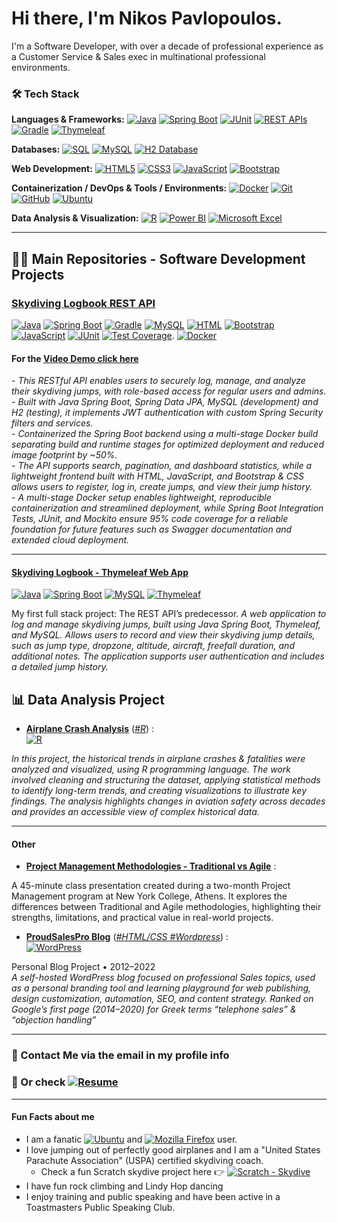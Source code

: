 # Hi there, I'm Nikos Pavlopoulos.

I'm a Software Developer, with over a decade of professional experience  as a Customer Service & Sales exec in multinational professional environments. 

### 🛠️ Tech Stack

**Languages & Frameworks:**
[![Java](https://img.shields.io/badge/-Java-007396?style=flat&logo=openjdk&logoColor=white)](#)
[![Spring Boot](https://img.shields.io/badge/-Spring%20Boot-6DB33F?style=flat&logo=spring&logoColor=white)](#)
[![JUnit](https://img.shields.io/badge/-JUnit-25A162?style=flat&logo=junit5&logoColor=white)](#)
[![REST APIs](https://img.shields.io/badge/-REST%20APIs-009688?style=flat&logo=fastapi&logoColor=white)](#)
[![Gradle](https://img.shields.io/badge/-Gradle-02303A?style=flat&logo=gradle&logoColor=white)](#)
[![Thymeleaf](https://img.shields.io/badge/-Thymeleaf-005F0F?style=flat&logo=thymeleaf&logoColor=white)](#)

**Databases:**
[![SQL](https://img.shields.io/badge/-SQL-4479A1?style=flat&logo=databricks&logoColor=white)](#)
[![MySQL](https://img.shields.io/badge/-MySQL-4479A1?style=flat&logo=mysql&logoColor=white)](#)
[![H2 Database](https://img.shields.io/badge/-H2%20Database-0000BB?style=flat&logo=h2&logoColor=white)](#)

**Web Development:**
[![HTML5](https://img.shields.io/badge/-HTML5-E34F26?style=flat&logo=html5&logoColor=white)](#)
[![CSS3](https://img.shields.io/badge/-CSS-1572B6?style=flat&logo=css3&logoColor=white)](#)
[![JavaScript](https://img.shields.io/badge/-JavaScript-F7DF1E?style=flat&logo=javascript&logoColor=black)](#)
[![Bootstrap](https://img.shields.io/badge/-Bootstrap-7952B3?style=flat&logo=bootstrap&logoColor=white)](#)

**Containerization / DevOps & Tools / Environments:**
[![Docker](https://img.shields.io/badge/-Docker-2496ED?style=flat&logo=docker&logoColor=white)](#)
[![Git](https://img.shields.io/badge/-Git-F05032?style=flat&logo=git&logoColor=white)](#)
[![GitHub](https://img.shields.io/badge/-GitHub-181717?style=flat&logo=github&logoColor=white)](#)
[![Ubuntu](https://img.shields.io/badge/-Ubuntu-E95420?style=flat&logo=ubuntu&logoColor=white)](#)

**Data Analysis & Visualization:**
[![R](https://img.shields.io/badge/-R-276DC3?style=flat&logo=r&logoColor=white)](#)
[![Power BI](https://img.shields.io/badge/-Power%20BI-F2C811?style=flat&logo=powerbi&logoColor=black)](#)
[![Microsoft Excel](https://img.shields.io/badge/-Excel-217346?style=flat&logo=microsoft-excel&logoColor=white)](#)

* * *

## 👨‍💻 Main Repositories - Software Development Projects

### **[Skydiving Logbook REST API](https://github.com/nikospavlopoulos/skydivinglogbook-spring-rest)** <br>
  [![Java](https://img.shields.io/badge/-Java-007396?style=flat&logo=openjdk&logoColor=white)](#)
  [![Spring Boot](https://img.shields.io/badge/-Spring%20Boot-6DB33F?style=flat&logo=spring&logoColor=white)](#)
  [![Gradle](https://img.shields.io/badge/-Gradle-02303A?style=flat&logo=gradle&logoColor=white)](#)
  [![MySQL](https://img.shields.io/badge/MySQL-4479A1?logo=mysql&logoColor=fff)](#)
  [![HTML](https://img.shields.io/badge/HTML-%23E34F26.svg?logo=html5&logoColor=white)](#)
  [![Bootstrap](https://img.shields.io/badge/Bootstrap-7952B3?logo=bootstrap&logoColor=fff)](#)
  [![JavaScript](https://img.shields.io/badge/JavaScript-F7DF1E?logo=javascript&logoColor=000)](#)
  [![JUnit](https://img.shields.io/badge/-JUnit-25A162?style=flat&logo=junit5&logoColor=white)](#)
  [![Test Coverage](https://img.shields.io/badge/coverage-95%25-brightgreen)](#).
  [![Docker](https://img.shields.io/badge/Docker-✔-2496ED?logo=docker&logoColor=white)](#)


#### For the [Video Demo click here](https://youtu.be/ddpZyq2-30Q?si=0WPRMsWgoW6kFFLE)

\- *This RESTful API enables users to securely log, manage, and analyze their skydiving jumps, with role-based access for regular users and admins. <br>
\- Built with Java Spring Boot, Spring Data JPA, MySQL (development) and H2 (testing), it implements JWT authentication with custom Spring Security filters and services. <br>
\- Containerized the Spring Boot backend using a multi-stage Docker build separating build and runtime stages for optimized deployment and reduced image footprint by ~50%.<br>
\- The API supports search, pagination, and dashboard statistics, while a lightweight frontend built with HTML, JavaScript, and Bootstrap & CSS allows users to register, log in, create jumps, and view their jump history. <br>
\- A multi-stage Docker setup enables lightweight, reproducible containerization and streamlined deployment, while Spring Boot Integration Tests, JUnit, and Mockito ensure 95% code coverage for a reliable foundation for future features such as Swagger documentation and extended cloud deployment.*


***

#### **[Skydiving Logbook - Thymeleaf Web App](https://github.com/nikospavlopoulos/skydivinglogbook-spring-thymeleaf)** <br>
  [![Java](https://img.shields.io/badge/-Java-007396?style=flat&logo=openjdk&logoColor=white)](#)
  [![Spring Boot](https://img.shields.io/badge/-Spring%20Boot-6DB33F?style=flat&logo=spring&logoColor=white)](#)
  [![MySQL](https://img.shields.io/badge/MySQL-4479A1?logo=mysql&logoColor=fff)](#)
  [![Thymeleaf](https://img.shields.io/badge/-Thymeleaf-005F0F?style=flat&logo=thymeleaf&logoColor=white)](#)

  
My first full stack project:  The REST API’s predecessor. *A web application to log and manage skydiving jumps, built using Java Spring Boot, Thymeleaf, and MySQL. Allows users to record and view their skydiving jump details, such as jump type, dropzone, altitude, aircraft, freefall duration, and additional notes. The application supports user authentication and includes a detailed jump history.*

## 📊 Data Analysis Project
  
- **[Airplane Crash Analysis](https://github.com/nikospavlopoulos/plane_crashes_R)**
\([*#R*](https://github.com/nikospavlopoulos/plane_crashes_R)\) :  <br> [![R](https://img.shields.io/badge/R-%23276DC3.svg?logo=r&logoColor=white)](#)

*In this project, the historical trends in airplane crashes & fatalities were analyzed and visualized, using R programming language. The work involved cleaning and structuring the dataset, applying statistical methods to identify long-term trends, and creating visualizations to illustrate key findings. The analysis highlights changes in aviation safety across decades and provides an accessible view of complex historical data.*

* * *

#### Other

- **[Project Management Methodologies - Traditional vs Agile](https://gist.github.com/nikospavlopoulos/f60bc9ad46a3d53a1b9818184592c50e)** :

A 45-minute class presentation created during a two-month Project Management program at New York College, Athens. It explores the differences between Traditional and Agile methodologies, highlighting their strengths, limitations, and practical value in real-world projects.

- **[ProudSalesPro Blog](https://github.com/nikospavlopoulos/proudsalespro)** ([*\#HTML/CSS \#Wordpress*](https://github.com/nikospavlopoulos/proudsalespro)\) : <br> [![WordPress](https://img.shields.io/badge/WordPress-%2321759B.svg?logo=wordpress&logoColor=white)](#)
 
Personal Blog Project • 2012–2022  
*A self-hosted WordPress blog focused on professional Sales topics, used as a personal branding tool and learning playground for web publishing, design customization, automation, SEO, and content strategy. Ranked on Google’s first page (2014–2020) for Greek terms “telephone sales” & “objection handling”*

* * *

### 📩 Contact Me via the email in my profile info 
### 📄 Or check [![Resume](https://img.shields.io/badge/-my%20resume-4285F4?style=flat&logo=googledocs&logoColor=white)](https://resume.nikospavlopoulos.com)

 
* * *
#### Fun Facts about me

- I am a fanatic [![Ubuntu](https://img.shields.io/badge/-Linux%20Ubuntu-E95420?style=flat&logo=ubuntu&logoColor=white)](#) and [![Mozilla Firefox](https://img.shields.io/badge/-Firefox-FF7139?style=flat&logo=firefox&logoColor=white)](#) user.
- I love jumping out of perfectly good airplanes and I am a "United States Parachute Association" (USPA) certified skydiving coach.
   - Check a fun Scratch skydive project here 👉 [![Scratch - Skydive](https://img.shields.io/badge/-Scratch%20Skydive-4D97FF?style=flat&logo=scratch&logoColor=white)](https://scratch.mit.edu/projects/1140480389)
- I have fun rock climbing and Lindy Hop dancing
- I enjoy training and public speaking and have been active in a Toastmasters Public Speaking Club.
